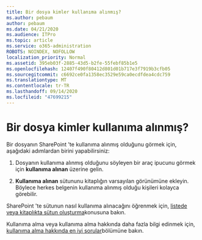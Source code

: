 ```yaml
---
title: Bir dosya kimler kullanıma alınmış?
ms.author: pebaum
author: pebaum
ms.date: 04/21/2020
ms.audience: ITPro
ms.topic: article
ms.service: o365-administration
ROBOTS: NOINDEX, NOFOLLOW
localization_priority: Normal
ms.assetid: 395eb03f-2885-43d5-b2fe-55febf85b1e5
ms.openlocfilehash: 12407f490f80412d801d01b717e3f7919b3cfb05
ms.sourcegitcommit: c6692ce0fa1358ec3529e59ca0ecdfdea4cdc759
ms.translationtype: MT
ms.contentlocale: tr-TR
ms.lasthandoff: 09/14/2020
ms.locfileid: "47699215"
---
```

# <a name="who-has-a-file-checked-out"></a>Bir dosya kimler kullanıma alınmış?

Bir dosyanın SharePoint 'te kullanıma alınmış olduğunu görmek için, aşağıdaki adımlardan birini yapabilirsiniz:
  
1. Dosyanın kullanıma alınmış olduğunu söyleyen bir araç ipucunu görmek için **kullanıma alınan** üzerine gelin. 
    
2. **Kullanıma alınan** sütununu kitaplığın varsayılan görünümüne ekleyin. Böylece herkes belgenin kullanıma alınmış olduğu kişileri kolayca görebilir. 
    
SharePoint 'te sütunun nasıl kullanıma alınacağını öğrenmek için, [listede veya kitaplıkta sütun oluşturma](https://go.microsoft.com/fwlink/?linkid=2019591)konusuna bakın. 
  
Kullanıma alma veya kullanıma alma hakkında daha fazla bilgi edinmek için, [kullanıma alma hakkında en iyi sorular](https://go.microsoft.com/fwlink/?linkid=2018786)bölümüne bakın.
  

